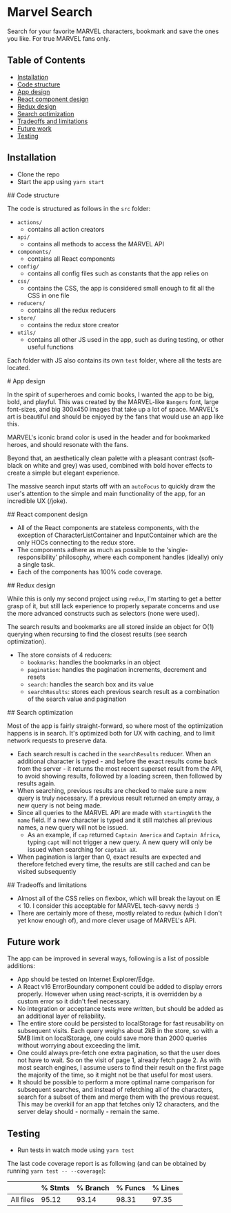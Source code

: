 # Marvel Search

Search for your favorite MARVEL characters, bookmark and save the ones you like. For true MARVEL fans only.

## Table of Contents

* [Installation](#markdown-header-installation)
* [Code structure](#markdown-header-code-structure)
* [App design](#markdown-header-app-design)
* [React component design](#markdown-header-react-component-design)
* [Redux design](#markdown-header-redux-design)
* [Search optimization](#markdown-header-search-optimization)
* [Tradeoffs and limitations](#markdown-header-tradeoffs-and-limitations)
* [Future work](#markdown-header-future-work)
* [Testing](#markdown-header-testing)

## Installation

* Clone the repo
* Start the app using `yarn start`

## Code structure

The code is structured as follows in the `src` folder:

* `actions/`
  * contains all action creators
* `api/`
  * contains all methods to access the MARVEL API
* `components/`
  * contains all React components
* `config/`
  * contains all config files such as constants that the app relies on
* `css/`
  * contains the CSS, the app is considered small enough to fit all the CSS
    in one file
* `reducers/`
  * contains all the redux reducers
* `store/`
  * contains the redux store creator
* `utils/`
  * contains all other JS used in the app, such as during testing, or other
    useful functions

Each folder with JS also contains its own `test` folder, where all the tests are located.

# App design

In the spirit of superheroes and comic books, I wanted the app to be big, bold, and playful. This was created by the MARVEL-like `Bangers` font, large font-sizes, and big 300x450 images that take up a lot of space. MARVEL's art is beautiful and should be enjoyed by the fans that would use an app like this.

MARVEL's iconic brand color is used in the header and for bookmarked heroes, and should resonate with the fans.

Beyond that, an aesthetically clean palette with a pleasant contrast (soft-black on white and grey) was used, combined with bold hover effects to create a simple but elegant experience.

The massive search input starts off with an `autoFocus` to quickly draw the user's attention to the simple and main functionality of the app, for an incredible UX (/joke).

## React component design

* All of the React components are stateless components, with the exception of CharacterListContainer and InputContainer which are the only HOCs connecting to the redux store.
* The components adhere as much as possible to the 'single-responsibility' philosophy, where each component handles (ideally) only a single task.
* Each of the components has 100% code coverage.

## Redux design

While this is only my second project using `redux`, I'm starting to get a better grasp of it, but still lack experience to properly separate concerns and use the more advanced constructs such as selectors (none were used).

The search results and bookmarks are all stored inside an object for O(1) querying when recursing to find the closest results (see search optimization).

* The store consists of 4 reducers:
  * `bookmarks`: handles the bookmarks in an object
  * `pagination`: handles the pagination increments, decrement and resets
  * `search`: handles the search box and its value
  * `searchResults`: stores each previous search result as a combination of the search value and pagination

## Search optimization

Most of the app is fairly straight-forward, so where most of the optimization happens is in search. It's optimized both for UX with caching, and to limit network requests to preserve data.

* Each search result is cached in the `searchResults` reducer. When an additional character is typed - and before the exact results come back from the server - it returns the most recent superset result from the API, to avoid showing results, followed by a loading screen, then followed by results again.
* When searching, previous results are checked to make sure a new query is truly necessary. If a previous result returned an empty array, a new query is not being made.
* Since all queries to the MARVEL API are made with `startingWith` the `name` field. If a new character is typed and it still matches all previous names, a new query will not be issued.
  * As an example, if `cap` returned `Captain America` and `Captain Africa`, typing `capt` will not trigger a new query. A new query will only be issued when searching for `captain aX`.
* When pagination is larger than 0, exact results are expected and therefore fetched every time, the results are still cached and can be visited subsequently

## Tradeoffs and limitations

* Almost all of the CSS relies on flexbox, which will break the layout on IE < 10. I consider this acceptable for MARVEL tech-savvy nerds :)
* There are certainly more of these, mostly related to redux (which I don't yet know enough of), and more clever usage of MARVEL's API.

## Future work

The app can be improved in several ways, following is a list of possible additions:

* App should be tested on Internet Explorer/Edge.
* A React v16 ErrorBoundary component could be added to display errors properly. However when using react-scripts, it is overridden by a custom error so it didn't feel necessary.
* No integration or acceptance tests were written, but should be added as an additional layer of reliability.
* The entire store could be persisted to localStorage for fast reusability on subsequent visits. Each query weighs about 2kB in the store, so with a 5MB limit on localStorage, one could save more than 2000 queries without worrying about exceeding the limit.
* One could always pre-fetch one extra pagination, so that the user does not have to wait. So on the visit of page 1, already fetch page 2. As with most search engines, I assume users to find their result on the first page the majority of the time, so it might not be that useful for most users.
* It should be possible to perform a more optimal name comparison for subsequent searches, and instead of refetching all of the characters, search for a subset of them and merge them with the previous request. This may be overkill for an app that fetches only 12 characters, and the server delay should - normally - remain the same.

## Testing

* Run tests in watch mode using `yarn test`

The last code coverage report is as following (and can be obtained by running `yarn test -- --coverage`):

|           | % Stmts | % Branch | % Funcs | % Lines |
| --------- | ------- | -------- | ------- | ------- |
| All files | 95.12   | 93.14    | 98.31   | 97.35   |
